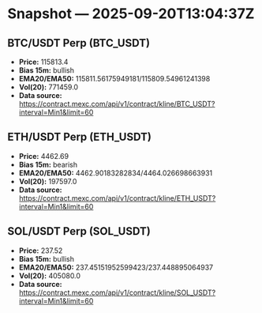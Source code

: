 # Snapshot — 2025-09-20T13:04:37Z

## BTC/USDT Perp (BTC_USDT)
- **Price:** 115813.4
- **Bias 15m:** bullish
- **EMA20/EMA50:** 115811.56175949181/115809.54961241398
- **Vol(20):** 771459.0
- **Data source:** https://contract.mexc.com/api/v1/contract/kline/BTC_USDT?interval=Min1&limit=60

## ETH/USDT Perp (ETH_USDT)
- **Price:** 4462.69
- **Bias 15m:** bearish
- **EMA20/EMA50:** 4462.90183282834/4464.026698663931
- **Vol(20):** 197597.0
- **Data source:** https://contract.mexc.com/api/v1/contract/kline/ETH_USDT?interval=Min1&limit=60

## SOL/USDT Perp (SOL_USDT)
- **Price:** 237.52
- **Bias 15m:** bullish
- **EMA20/EMA50:** 237.45151952599423/237.448895064937
- **Vol(20):** 405080.0
- **Data source:** https://contract.mexc.com/api/v1/contract/kline/SOL_USDT?interval=Min1&limit=60
